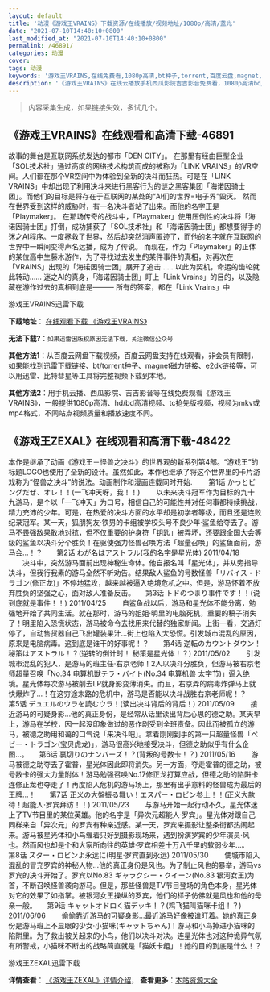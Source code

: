 ```yaml
---
layout: default
title: '动漫《游戏王VRAINS》下载资源/在线播放/视频地址/1080p/高清/蓝光'
date: "2021-07-10T14:40:10+0800"
last_modified_at: "2021-07-10T14:40:10+0800"
permalink: /46891/
categories: 动漫
cover:
tags: 动漫
keywords: '游戏王VRAINS,在线免费看,1080p高清,bt种子,torrent,百度云盘,magnet,磁力链,迅雷下载资源'
description: '《游戏王VRAINS》在线云播放手机西瓜影院吉吉影音免费看，1080p高清bd/hd未删减完整版和tc抢先枪版，mkv/mp4格式，附带bt/torrent种子、magnet/磁力链、百度云盘、网盘资源迅雷下载链接'
---
```


>内容采集生成，如果链接失效，多试几个。


## 《游戏王VRAINS》在线观看和高清下载-46891

故事的舞台是互联网系统发达的都市「DEN CITY」。 在那里有经由巨型企业「SOL技术社」通过高度的网络技术构筑而成的被称为「LINK VRAINS」的VR空间。人们都在那个VR空间中为体验到全新的决斗而狂热。可是在「LINK VRAINS」中却出现了利用决斗来进行黑客行为的谜之黑客集团「海诺因骑士团」。而他们的目标是将存在于互联网的某处的“AI们的世界=电子界”毁灭。 然而在世界受到这样的威胁时，有一名决斗者站了出来。而他的名字正是「Playmaker」。 在那场传奇的战斗中，「Playmaker」使用压倒性的决斗将「海诺因骑士团」打倒，成功捕获了「SOL技术社」和「海诺因骑士团」都想要得手的迷之AI程序。一度拯救了世界，然后却突然消声匿迹了，而他的名字就在互联网的世界中一瞬间变得声名远播，成为了传说。 而现在，作为「Playmaker」的正体的某位高中生藤木游作，为了寻找过去发生的某件事件的真相，对再次在「VRAINS」出现的「海诺因骑士团」展开了追击...... 以此为契机，命运的齿轮就此转动…… 迷之AI的真身，「海诺因骑士团」盯上「Link Vrains」的目的，以及隐藏在游作过去的真相到底是——— 所有的答案，都在「Link Vrains」中


游戏王VRAINS迅雷下载

**下载地址**： [在线观看下载 《游戏王VRAINS》](https://www.993dy.com//vod-detail-id-26220.html) 


**无法下载?**：`如果迅雷因版权原因无法下载，关注微信公众号 `

**其他方法1**：从百度云网盘下载视频，百度云网盘支持在线观看，非会员有限制，如果能找到迅雷下载链接、bt/torrent种子、magnet磁力链接、e2dk链接等，可以用迅雷、比特彗星等工具将完整视频下载到本地。

**其他方法2**：用手机云播、西瓜影院、吉吉影音等在线免费观看《游戏王VRAINS》，一般提供1080p高清、hd/bd高清视频、tc抢先版视频，视频为mkv或mp4格式，不同站点视频质量和播放速度不同。


## 《游戏王ZEXAL》在线观看和高清下载-48422

本作是继承了动画《游戏王－怪兽之决斗》的世界观的新系列第4部。“游戏王”的标题LOGO也使用了全新的设计。虽然如此，本作也继承了将这个世界里的卡片游戏称为“怪兽之决斗”的说法。动画制作和漫画连载同时开始. 　　第1话 かっとビングだぜ、オレ！！(一飞冲天呀，我！！) 　　以未来决斗冠军作为目标的九十九游马，是个以「一飞冲天」为口号，相信自己的可能性并对任何事都持续挑战，精力充沛的少年。可是，在热爱的决斗方面的水平却是初学者等级，而且还是连败纪录冠军。某一天，狐朋狗友·铁男的卡组被学校头号不良少年·鲨鱼给夺去了。游马不畏强敌果敢地对抗，但不仅重要的护身符「钥匙」被弄坏，还要跟全国大会等级的鲨鱼以决斗分个胜负！在驱使强力怪兽召唤方法「超量召唤」的鲨鱼面前，游马会…！？</div>　　第2话 わが名はアストラル(我的名字是星光体) 2011/04/18 　　决斗中，突然游马面前出现神秘生命体。他自报名叫「星光体」，并从旁指导决斗，但我行我素的游马全然不听劝告。结果敌人鲨鱼的号数怪兽「リバイス・ドラゴン(修正龙)」不停地猛攻，越来越被逼入绝境危机之中。但是，游马怀着不放弃胜负的坚强之心，面对敌人准备反击。</div>　　第3话 トドのつまり事件です！！(说到底就是事件！！) 2011/04/25 　　自鲨鱼战以后，游马和星光体不能分离，勉强地开始了共同生活。就在那时，游马的姐姐·明里的电脑死机，重要的稿子消失了！明里陷入恐慌状态，游马被命令去找用来代替的独家新闻。上街一看，交通灯停了，自动售货器自己飞出罐装果汁…街上也陷入大恐慌。引发城市混乱的原因，原来是电脑病毒。这到底是谁干的好事呢！？</div>　　第4话 逆転のカウントダウン！ 秘策はアストラル！？(逆转的倒计时！ 秘策是星光体！？) 2011/05/02 　　引发城市混乱的犯人，是游马的班主任·右京老师！2人以决斗分胜负，但游马被右京老师超量召唤「No.34 电算机獣テラ・バイト(No.34 电算机兽 太字节)」逼入绝境。星光体每次游马被削去LP就身影变薄消失。而且，右京弄的病毒炸弹马上就快爆炸了…！在这穷途末路的危机中，游马是否能以决斗战胜右京老师呢！？</div>　　第5话 デュエルのウラを読むウラ！(读出决斗背后的背后！) 2011/05/09 　　接近游马的可疑身影…他的真正身份，是经常从话里读出背后心思的德之助。某天早上，游马在学校，因一起没印象做过的恶作剧受到全班责备。因此而被孤立的游马，被德之助用和蔼的口气说「来决斗吧」。拿着刚刚到手的第一只超量怪兽「ベビー・トラゴン(宝贝虎龙)」，游马很高兴地接受决斗，但德之助似乎有什么企图…。</div>　　第6话 裏切りのナンバーズ！？(背叛的号数卡！？) 2011/05/16 　　游马被德之助夺去了霍普，星光体因此即将消失。另一方面，夺走霍普的德之助，被号数卡的强大力量附体！游马勉强召唤No.17修正龙打算应战，但德之助的陷阱卡连修正龙也夺走了！再度陷入危机的游马场上，那里有出乎意料的怪兽成为最后的王牌…！　　第7话 正义の大盤振る舞い！エスパー・ロビン参上！！(正义大款待！超能人·罗宾拜访！！) 2011/05/23 　　与游马开始一起行动不久，星光体迷上了TV节目里的某位英雄。他的名字是「异次元超能人·罗宾」。星光体对跟自己同样来自「异次元」的罗宾有种亲近感。某一天，罗宾来摄影让整条街都热闹起来。游马被星光体和小鸟缠着只好到摄影现场来，遇到扮演罗宾的少年演员·风也。然而风也却是个和大家所向往的英雄·罗宾相差十万八千里的软弱少年…。</div>　　第8话 スター・ロビンよ永远に(明星·罗宾直到永远) 2011/05/30 　　使城市陷入混乱的冒充罗宾的神秘人物…他的真正身份是风也。为了制止风也的暴举，游马vs罗宾的决斗开始了。罗宾以No.83 ギャラクシー・クイーン(No.83 银河女王)为首，不断召唤怪兽袭向游马。但是，那些怪兽是TV节目登场的角色本身，星光体对它的效果了如指掌。被银河女王操纵的罗宾，他们的样子仿佛就是风也和他的母亲一般。</div>　　第9话 キャットオドロく猫デッキ！？(鸡飞猫叫猫咪卡组！？) 2011/06/06 　　偷偷靠近游马的可疑身影…最近游马好像被谁盯着。她的真正身份是游马班上不显眼的少女·小猫咪(キャットちゃん)！游马和小鸟掉进小猫咪的陷阱里。为了救出被关起来的小鸟，他们以决斗对决。连星光体也对这种诡异气氛有所警戒，小猫咪不断出的战略简直就是「猫妖卡组」！她的目的到底是什么！？</div>


游戏王ZEXAL迅雷下载

**详情查看**： [《游戏王ZEXAL》详情介绍](/movie/48422/)， **查看更多**：[本站资源大全](/movie/t/all/)

